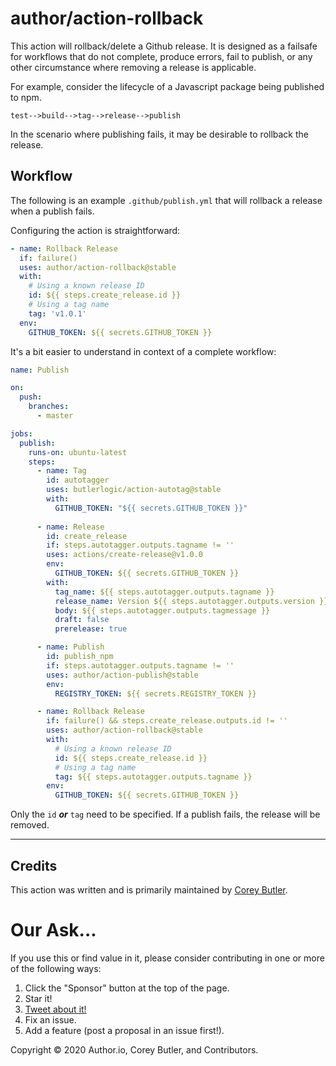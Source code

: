 # author/action-rollback

This action will rollback/delete a Github release. It is designed as a failsafe for workflows that do not complete, produce errors, fail to publish, or any other circumstance where removing a release is applicable.

For example, consider the lifecycle of a Javascript package being published to npm.

`test-->build-->tag-->release-->publish`

In the scenario where publishing fails, it may be desirable to rollback the release.

## Workflow

The following is an example `.github/publish.yml` that will rollback a release when a publish fails.

Configuring the action is straightforward:

```yaml
- name: Rollback Release
  if: failure()
  uses: author/action-rollback@stable
  with:
    # Using a known release ID
    id: ${{ steps.create_release.id }}
    # Using a tag name
    tag: 'v1.0.1'
  env:
    GITHUB_TOKEN: ${{ secrets.GITHUB_TOKEN }}
```

It's a bit easier to understand in context of a complete workflow:

```yaml
name: Publish

on:
  push:
    branches:
      - master

jobs:
  publish:
    runs-on: ubuntu-latest
    steps:
      - name: Tag
        id: autotagger
        uses: butlerlogic/action-autotag@stable
        with:
          GITHUB_TOKEN: "${{ secrets.GITHUB_TOKEN }}"
      
      - name: Release
        id: create_release
        if: steps.autotagger.outputs.tagname != ''
        uses: actions/create-release@v1.0.0
        env:
          GITHUB_TOKEN: ${{ secrets.GITHUB_TOKEN }}
        with:
          tag_name: ${{ steps.autotagger.outputs.tagname }}
          release_name: Version ${{ steps.autotagger.outputs.version }}
          body: ${{ steps.autotagger.outputs.tagmessage }}
          draft: false
          prerelease: true

      - name: Publish
        id: publish_npm
        if: steps.autotagger.outputs.tagname != ''
        uses: author/action-publish@stable
        env:
          REGISTRY_TOKEN: ${{ secrets.REGISTRY_TOKEN }}

      - name: Rollback Release
        if: failure() && steps.create_release.outputs.id != ''
        uses: author/action-rollback@stable
        with:
          # Using a known release ID
          id: ${{ steps.create_release.id }}
          # Using a tag name
          tag: ${{ steps.autotagger.outputs.tagname }}
        env:
          GITHUB_TOKEN: ${{ secrets.GITHUB_TOKEN }}
```

Only the `id` _**or**_ `tag` need to be specified. If a publish fails, the release will be removed.

---
## Credits

This action was written and is primarily maintained by [Corey Butler](https://github.com/coreybutler).

# Our Ask...

If you use this or find value in it, please consider contributing in one or more of the following ways:

1. Click the "Sponsor" button at the top of the page.
1. Star it!
1. [Tweet about it!](https://twitter.com/intent/tweet?hashtags=github,actions&original_referer=http%3A%2F%2F127.0.0.1%3A91%2F&text=I%20am%20automating%20my%20workflow%20with%20the%20Multipublisher%20Github%20action!&tw_p=tweetbutton&url=https%3A%2F%2Fgithub.com%2Fauthor%2Faction%2Fpublish&via=goldglovecb)
1. Fix an issue.
1. Add a feature (post a proposal in an issue first!).

Copyright &copy; 2020 Author.io, Corey Butler, and Contributors.
